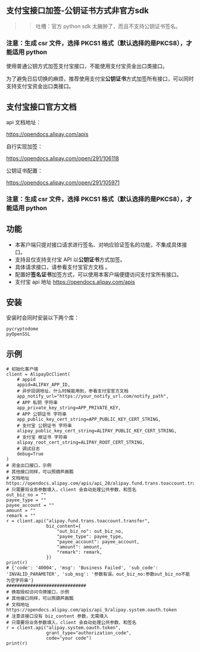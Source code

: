 ## 支付宝接口加签-公钥证书方式非官方sdk

>> 吐槽：官方 python sdk 太臃肿了，而且不支持公钥证书签名。

### 注意：生成 csr 文件，选择 PKCS1 格式（默认选择的是PKCS8），才能适用 python

使用普通公钥方式加签支付宝接口，不能使用支付宝资金出口类接口。

为了避免日后切换的麻烦，推荐使用支付宝**公钥证书**方式加签所有接口，可以同时支持支付宝资金出口类接口。

## 支付宝接口官方文档

api 文档地址：

https://opendocs.alipay.com/apis 

自行实现加签：

https://opendocs.alipay.com/open/291/106118

公钥证书配置：

https://opendocs.alipay.com/open/291/105971

### 注意：生成 csr 文件，选择 PKCS1 格式（默认选择的是PKCS8），才能适用 python

## 功能

- 本客户端只提对接口请求进行签名、对响应验证签名的功能，不集成具体接口。
- 支持且仅支持支付宝 API 以**公钥证书**方式加签。
- 具体请求接口，请参看支付宝官方文档 。
- 配置好**签名证书**加签方式，可以使用本客户端便捷访问支付宝所有接口。
- 支付宝 api 地址 https://opendocs.alipay.com/apis

## 安装

安装时会同时安装以下两个库：

    pycryptodome
    pyOpenSSL

## 示例
    # 初始化客户端
    client = AlipayDcClient(
        # appid
        appid=ALIPAY_APP_ID,
        # 异步回调地址，什么时候能用到，参看支付宝官方文档
        app_notify_url="https://your_notify_url.com/notify_path",
        # APP 私钥 字符串
        app_private_key_string=APP_PRIVATE_KEY,
        # APP 公钥证书 字符串
        app_public_key_cert_string=APP_PUBLIC_KEY_CERT_STRING,
        # 支付宝 公钥证书 字符串
        alipay_public_key_cert_string=ALIPAY_PUBLIC_KEY_CERT_STRING,
        # 支付宝 根证书 字符串
        alipay_root_cert_string=ALIPAY_ROOT_CERT_STRING,
        # 调试日志
        debug=True
    )
    # 资金出口接口，示例
    # 其他接口同样，可以照葫芦画瓢
    # 文档地址 https://opendocs.alipay.com/apis/api_28/alipay.fund.trans.toaccount.transfer
    # 只需要将业务参数填入，client 会自动处理公共参数、和签名
    out_biz_no = ""
    payee_type = ""
    payee_account = ""
    amount = ""
    remark = ""
    r = client.api("alipay.fund.trans.toaccount.transfer",
                   biz_content={
                       "out_biz_no": out_biz_no,
                       "payee_type": payee_type,
                       "payee_account": payee_account,
                       "amount": amount,
                       "remark": remark,
                   })
    print(r)
    # {'code': '40004', 'msg': 'Business Failed', 'sub_code': 'INVALID_PARAMETER', 'sub_msg': '参数有误。out_biz_no:参数out_biz_no不能为空字符串'}
    ##############################
    # 换取授权访问令牌接口，示例
    # 其他接口同样，可以照葫芦画瓢
    # 文档地址 https://opendocs.alipay.com/apis/api_9/alipay.system.oauth.token
    # 注意该接口没有 biz_content 参数，无需填入
    # 只需要将业务参数填入，client 会自动处理公共参数、和签名
    r = client.api("alipay.system.oauth.token",
                   grant_type="authorization_code",
                   code="your code")
    print(r)
   